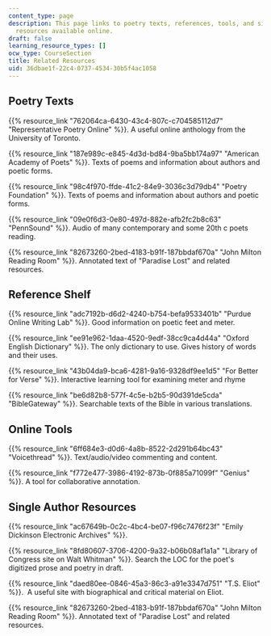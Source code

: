 ```yaml
---
content_type: page
description: This page links to poetry texts, references, tools, and single-author
  resources available online.
draft: false
learning_resource_types: []
ocw_type: CourseSection
title: Related Resources
uid: 36dbae1f-22c4-0737-4534-30b5f4ac1058
---
```

## Poetry Texts

{{% resource_link "762064ca-6430-43c4-807c-c704585112d7" "Representative Poetry Online" %}}. A useful online anthology from the University of Toronto.

{{% resource_link "187e989c-e845-4d3d-bd84-9ba5bb174a97" "American Academy of Poets" %}}. Texts of poems and information about authors and poetic forms.

{{% resource_link "98c4f970-ffde-41c2-84e9-3036c3d79db4" "Poetry Foundation" %}}. Texts of poems and information about authors and poetic forms.

{{% resource_link "09e0f6d3-0e80-497d-882e-afb2fc2b8c63" "PennSound" %}}. Audio of many contemporary and some 20th c poets reading.

{{% resource_link "82673260-2bed-4183-b91f-187bbdaf670a" "John Milton Reading Room" %}}. Annotated text of "Paradise Lost" and related resources.

## Reference Shelf

{{% resource_link "adc7192b-d6d2-4240-b754-befa9533401b" "Purdue Online Writing Lab" %}}. Good information on poetic feet and meter.

{{% resource_link "ee91e962-1daa-4520-9edf-38cc9ca4d44a" "Oxford English Dictionary" %}}. The only dictionary to use. Gives history of words and their uses.

{{% resource_link "43b04da9-bca6-4281-9a16-9328df9ee1d5" "For Better for Verse" %}}. Interactive learning tool for examining meter and rhyme

{{% resource_link "be6d82b8-577f-4c5e-b2b5-90d391de5cda" "BibleGateway" %}}. Searchable texts of the Bible in various translations.

## Online Tools

{{% resource_link "6ff684e3-d0d6-4a8b-8522-2d291b64bc43" "Voicethread" %}}. Text/audio/video commenting and content.

{{% resource_link "f772e477-3986-4192-873b-0f885a71099f" "Genius" %}}. A tool for collaborative annotation.

## Single Author Resources

{{% resource_link "ac67649b-0c2c-4bc4-be07-f96c7476f23f" "Emily Dickinson Electronic Archives" %}}.

{{% resource_link "8fd80607-3706-4200-9a32-b06b08af1a1a" "Library of Congress site on Walt Whitman" %}}. Search the LOC for the poet's digitized prose and poetry in draft.

{{% resource_link "daed80ee-0846-45a3-86c3-a91e3347d751" "T.S. Eliot" %}}.  A useful site with biographical and critical material on Eliot.

{{% resource_link "82673260-2bed-4183-b91f-187bbdaf670a" "John Milton Reading Room" %}}. Annotated text of "Paradise Lost" and related resources.